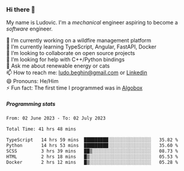 ### Hi there 👋

My name is Ludovic. I'm a *mechanical* engineer aspiring to become a *software* engineer.

 🔭 I’m currently working on a wildfire management platform<br/>
 🌱 I’m currently learning TypeScript, Angular, FastAPI, Docker<br/>
 👯 I’m looking to collaborate on open source projects<br/>
 🤔 I’m looking for help with C++/Python bindings<br/>
 💬 Ask me about renewable energy or cats<br/>
 📫 How to reach me: ludo.beghin@gmail.com or [Linkedin](https://www.linkedin.com/in/ludovic-beghin/)<br/>
 😄 Pronouns: He/Him<br/>
 ⚡ Fun fact: The first time I programmed was in [Algobox](https://fr.wikipedia.org/wiki/Algobox)<br/>

##### Programming stats
<!--START_SECTION:waka-->

```txt
From: 02 June 2023 - To: 02 July 2023

Total Time: 41 hrs 48 mins

TypeScript   14 hrs 59 mins  █████████░░░░░░░░░░░░░░░░   35.82 %
Python       14 hrs 53 mins  █████████░░░░░░░░░░░░░░░░   35.60 %
SCSS         3 hrs 39 mins   ██▒░░░░░░░░░░░░░░░░░░░░░░   08.73 %
HTML         2 hrs 18 mins   █▒░░░░░░░░░░░░░░░░░░░░░░░   05.53 %
Docker       2 hrs 12 mins   █▒░░░░░░░░░░░░░░░░░░░░░░░   05.28 %
```

<!--END_SECTION:waka-->
